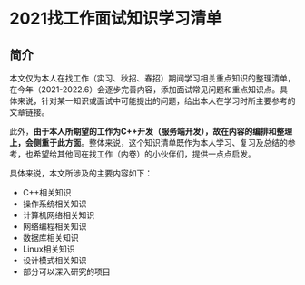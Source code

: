 # 2021找工作面试知识学习清单
## 简介
本文仅为本人在找工作（实习、秋招、春招）期间学习相关重点知识的整理清单，在今年（2021-2022.6）会逐步完善内容，添加面试常见问题和重点知识点。具体来说，针对某一知识或面试中可能提出的问题，给出本人在学习时所主要参考的文章链接。

此外，**由于本人所期望的工作为C++开发（服务端开发），故在内容的编排和整理上，会侧重于此方面**。整体来说，这个知识清单既作为本人学习、复习及总结的参考，也希望给其他同在找工作（内卷）的小伙伴们，提供一点点启发。

具体来说，本文所涉及的主要内容如下：
* C++相关知识
* 操作系统相关知识
* 计算机网络相关知识
* 网络编程相关知识
* 数据库相关知识
* Linux相关知识
* 设计模式相关知识
* 部分可以深入研究的项目
